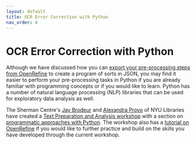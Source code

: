 ```yaml
---
layout: default
title: OCR Error Correction with Python
nav_order: 4
---
```


# OCR Error Correction with Python

Although we have discussed how you can [export your pre-processing steps from OpenRefine](https://scds.github.io/text-analysis-1/output.html#extracting-the-pre-processing-steps-from-openrefine) to create a program of sorts in JSON, you may find it easier to perform your pre-processing tasks in Python if you are already familiar with programming concepts or if you would like to learn. Python has a number of natural language processing (NLP) libraries that can be used for exploratory data analysis as well.

The Sherman Centre's [Jay Brodeur](https://experts.mcmaster.ca/display/brodeujj) and [Alexandra Provo](https://library.nyu.edu/people/alexandra-provo/) of NYU Libraries have created a [Text Preparation and Analysis workshop](https://jasonbrodeur.github.io/dsi-text-prep/) with a section on [programmatic approaches with Python](https://jasonbrodeur.github.io/dsi-text-prep/python.html). The workshop also has a [tutorial on OpenRefine](https://jasonbrodeur.github.io/dsi-text-prep/open-refine.html) if you would like to further practice and build on the skills you have developed through the current workshop.
